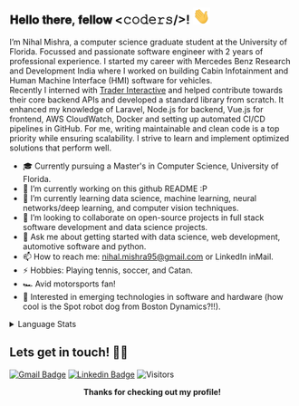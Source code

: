 <h2> 𝐇𝐞𝐥𝐥𝐨 𝐭𝐡𝐞𝐫𝐞, 𝐟𝐞𝐥𝐥𝐨𝐰 <𝚌𝚘𝚍𝚎𝚛𝚜/>! <img src="https://raw.githubusercontent.com/ABSphreak/ABSphreak/master/gifs/Hi.gif" width="30px"></h2>

I’m Nihal Mishra, a computer science graduate student at the University of Florida. Focussed and passionate software engineer with 2 years of professional experience. I started my career with Mercedes Benz Research and Development India where I worked on building Cabin Infotainment and Human Machine Interface (HMI) software for vehicles.  
Recently I interned with [Trader Interactive](https://www.linkedin.com/company/traderinteractive/) and helped contribute towards their core backend APIs and developed a standard library from scratch. It enhanced my knowledge of Laravel, Node.js for backend, Vue.js for frontend, AWS CloudWatch, Docker and setting up automated CI/CD pipelines in GitHub. For me, writing maintainable and clean code is a top priority while ensuring scalability. I strive to learn and implement optimized solutions that perform well. 

- 🎓 Currently pursuing a Master's in Computer Science, University of Florida.
- 🔭 I’m currently working on this github README :P
- 🌱 I’m currently learning data science, machine learning, neural networks/deep learning, and computer vision techniques.
- 👯 I’m looking to collaborate on open-source projects in full stack software development and data science projects.
- 💬 Ask me about getting started with data science, web development, automotive software and python.
- 📫 How to reach me: [nihal.mishra95@gmail.com](mailto:nihal.mishra95@gmail.com) or LinkedIn inMail.
- ⚡ Hobbies: Playing tennis, soccer, and Catan. 
- 🏎️ Avid motorsports fan! 
- 🤖 Interested in emerging technologies in software and hardware (how cool is the Spot robot dog from Boston Dynamics?!!).

<details>
  <summary>Language Stats</summary>
  
  ![Top Langs](https://github-readme-stats.vercel.app/api/top-langs/?username=nihalmishra&hide=TeX&layout=compact)
</details>

## Lets get in touch! 🤝🏻

[![Gmail Badge](https://img.shields.io/badge/-nihal.mishra95@gmail.com-c14438?style=flat-square&logo=Gmail&logoColor=white&link=mailto:nihal.mishra95@gmail.com)](mailto:nihal.mishra95@gmail.com)
[![Linkedin Badge](https://img.shields.io/badge/-nihalmishra-blue?style=flat-square&logo=Linkedin&logoColor=white&link=https://www.linkedin.com/in/nihalmishra/)](https://www.linkedin.com/in/nihalmishra/)
<img alt="Visitors" src="https://visitor-badge.laobi.icu/badge?page_id=nihalmishra">

<p align="center"><b> Thanks for checking out my profile! </p>
